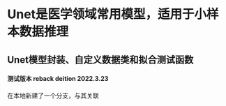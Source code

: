# Unet是医学领域常用模型，适用于小样本数据推理
## Unet模型封装、自定义数据类和拟合测试函数
#### 测试版本  reback deition 2022.3.23
在本地新建了一个分支，与其关联

